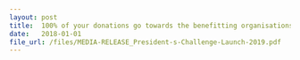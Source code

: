 ```yaml
---
layout: post
title:  100% of your donations go towards the benefitting organisations supported by President’s Challenge.
date:   2018-01-01
file_url: /files/MEDIA-RELEASE_President-s-Challenge-Launch-2019.pdf
---
```

